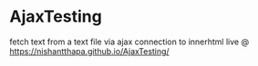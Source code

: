 # AjaxTesting
fetch text from a text file via ajax connection to innerhtml
live @ https://nishantthapa.github.io/AjaxTesting/


